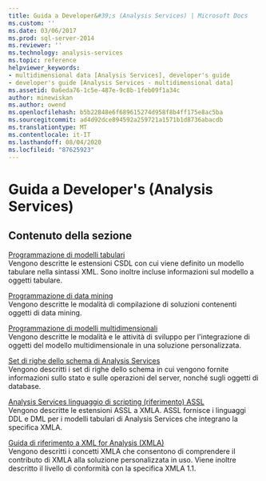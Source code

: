 ```yaml
---
title: Guida a Developer&#39;s (Analysis Services) | Microsoft Docs
ms.custom: ''
ms.date: 03/06/2017
ms.prod: sql-server-2014
ms.reviewer: ''
ms.technology: analysis-services
ms.topic: reference
helpviewer_keywords:
- multidimensional data [Analysis Services], developer's guide
- developer's guide [Analysis Services - multidimensional data]
ms.assetid: 0a6eda76-1c5e-487e-9c8b-1feb09f1a34c
author: minewiskan
ms.author: owend
ms.openlocfilehash: b5b22848e6f689615274d958f8b4ff175e8ac5ba
ms.sourcegitcommit: ad4d92dce894592a259721a1571b1d8736abacdb
ms.translationtype: MT
ms.contentlocale: it-IT
ms.lasthandoff: 08/04/2020
ms.locfileid: "87625923"
---
```

# <a name="developer39s-guide-analysis-services"></a>Guida a Developer&#39;s (Analysis Services)
    
## <a name="in-this-section"></a>Contenuto della sezione  
 [Programmazione di modelli tabulari](tabular-model-programming-compatibility-levels-1050-1103/tabular-model-programming-for-compatibility-levels-1050-through-1103.md)  
 Vengono descritte le estensioni CSDL con cui viene definito un modello tabulare nella sintassi XML. Sono inoltre incluse informazioni sul modello a oggetti tabulare.  
  
 [Programmazione di data mining](dev-guide/data-mining-programming.md)  
 Vengono descritte le modalità di compilazione di soluzioni contenenti oggetti di data mining.  
  
 [Programmazione di modelli multidimensionali](multidimensional-models/multidimensional-model-programming.md)  
 Vengono descritte le modalità e le attività di sviluppo per l'integrazione di oggetti del modello multidimensionale in una soluzione personalizzata.  
  
 [Set di righe dello schema di Analysis Services](https://docs.microsoft.com/bi-reference/schema-rowsets/analysis-services-schema-rowsets)  
 Vengono descritti i set di righe dello schema in cui vengono fornite informazioni sullo stato e sulle operazioni del server, nonché sugli oggetti di database.  
  
 [Analysis Services linguaggio di scripting &#40;riferimento&#41; ASSL](https://docs.microsoft.com/bi-reference/assl/analysis-services-scripting-language-assl-for-xmla)  
 Vengono descritte le estensioni ASSL a XMLA. ASSL fornisce i linguaggi DDL e DML per i modelli tabulari di Analysis Services che integrano la specifica XMLA.  
  
 [Guida di riferimento a XML for Analysis &#40;XMLA&#41;](https://docs.microsoft.com/bi-reference/xmla/xml-for-analysis-xmla-reference)  
 Vengono descritti i concetti XMLA che consentono di comprendere il contributo di XMLA alla soluzione personalizzata in uso. Viene inoltre descritto il livello di conformità con la specifica XMLA 1.1.  
  
  
